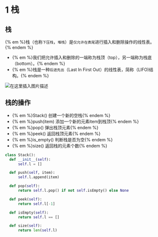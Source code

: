 # 1 栈

## 栈

{% em %}栈（也称`下压栈`，`堆栈`）是`仅允许在表尾`进行插入和删除操作的线性表。{% endem %}

- {% em %}我们把允许插入和删除的一端称为栈顶（top），另一端称为栈底（bottom）。{% endem %}
- {% em %}栈是一种`后进先出`（Last In First Out）的线性表，简称（LIFO)结构。{% endem %}

![在这里插入图片描述](https://img-blog.csdnimg.cn/20200110104314566.png)

## 栈的操作

- {% em %}Stack() 创建一个新的空栈{% endem %}
- {% em %}push(item) 添加一个新的元素item到栈顶{% endem %}
- {% em %}pop() 弹出栈顶元素{% endem %}
- {% em %}peek() 返回栈顶元素{% endem %}
- {% em %}is_empty() 判断栈是否为空{% endem %}
- {% em %}size() 返回栈的元素个数{% endem %}

```python
class Stack():
  def __init__(self):
      self.l = []

  def push(self, item):
      self.l.append(item)

  def pop(self):
      return self.l.pop() if not self.isEmpty() else None

  def peek(self):
      return self.l[-1]

  def isEmpty(self):
      return self.l == []

  def size(self):
      return len(self.l)
```

